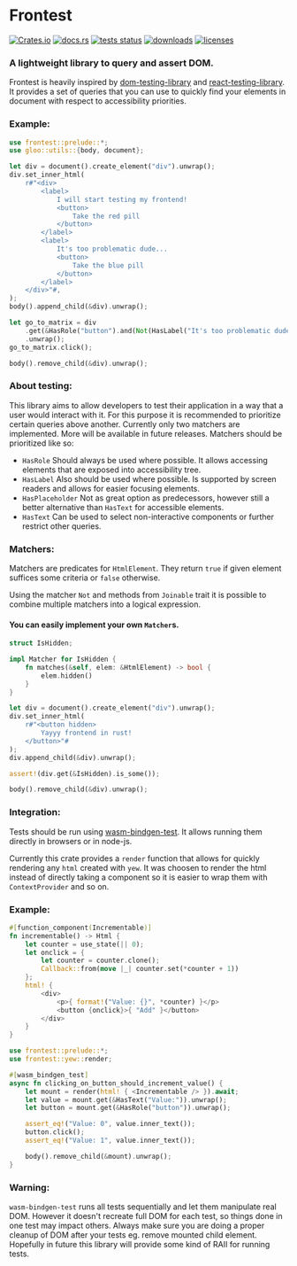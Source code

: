 # Frontest

<p>
  <a href="https://crates.io/crates/frontest"><img alt="Crates.io" src="https://img.shields.io/crates/v/frontest" /></a>
  <a href="https://docs.rs/frontest/latest/frontest/"><img alt="docs.rs" src="https://img.shields.io/docsrs/frontest/latest" /></a>
  <a href="https://github.com/Zwo1in/frontest-rs"><img alt="tests status" src="https://img.shields.io/github/workflow/status/Zwo1in/frontest-rs/tests" /></a>
  <a href="https://crates.io/crates/frontest"><img alt="downloads" src="https://img.shields.io/crates/d/frontest" /></a>
  <a href="https://crates.io/crates/frontest"><img alt="licenses" src="https://img.shields.io/crates/l/frontest" /><a>
</p>

### A lightweight library to query and assert DOM.

Frontest is heavily inspired by [dom-testing-library](https://testing-library.com/docs/dom-testing-library/intro`dom-testing-library) and [react-testing-library](https://testing-library.com/docs/react-testing-library/intro).
It provides a set of queries that you can use to quickly find your elements in document
with respect to accessibility priorities.

### Example:

```rust
use frontest::prelude::*;
use gloo::utils::{body, document};

let div = document().create_element("div").unwrap();
div.set_inner_html(
    r#"<div>
        <label>
            I will start testing my frontend!
            <button>
                Take the red pill
            </button>
        </label>
        <label>
            It's too problematic dude...
            <button>
                Take the blue pill
            </button>
        </label>
    </div>"#,
);
body().append_child(&div).unwrap();

let go_to_matrix = div
    .get(&HasRole("button").and(Not(HasLabel("It's too problematic dude..."))))
    .unwrap();
go_to_matrix.click();

body().remove_child(&div).unwrap();
```

### About testing:

 This library aims to allow developers to test their application in a way that a user would interact with it.
 For this purpose it is recommended to prioritize certain queries above another.
 Currently only two matchers are implemented. More will be available in future releases.
 Matchers should be prioritized like so:
 - `HasRole` Should always be used where possible. It allows accessing elements that are exposed into accessibility tree.
 - `HasLabel` Also should be used where possible. Is supported by screen readers and allows for easier focusing elements.
 - `HasPlaceholder` Not as great option as predecessors, however still a better alternative than `HasText` for accessible elements.
 - `HasText` Can be used to select non-interactive components or further restrict other queries.

### Matchers:

Matchers are predicates for `HtmlElement`. They return `true` if given element suffices some criteria
 or `false` otherwise.

Using the matcher `Not` and methods from `Joinable` trait it is possible to combine multiple matchers into
 a logical expression.

#### You can easily implement your own `Matcher`s.

```rust
struct IsHidden;

impl Matcher for IsHidden {
    fn matches(&self, elem: &HtmlElement) -> bool {
        elem.hidden()
    }
}

let div = document().create_element("div").unwrap();
div.set_inner_html(
    r#"<button hidden>
        Yayyy frontend in rust!
    </button>"#
);
div.append_child(&div).unwrap();

assert!(div.get(&IsHidden).is_some());

body().remove_child(&div).unwrap();
```

### Integration:
Tests should be run using [wasm-bindgen-test](https://rustwasm.github.io/wasm-bindgen/wasm-bindgen-test/usage.html`wasm-bindgen-test). It allows running them directly in browsers or in node-js.


Currently this crate provides a `render` function that allows for quickly rendering any `html` created with `yew`.
It was choosen to render the html instead of directly taking a component so it is easier to wrap them with `ContextProvider` and so on.

### Example:
```rust
#[function_component(Incrementable)]
fn incrementable() -> Html {
    let counter = use_state(|| 0);
    let onclick = {
        let counter = counter.clone();
        Callback::from(move |_| counter.set(*counter + 1))
    };
    html! {
        <div>
            <p>{ format!("Value: {}", *counter) }</p>
            <button {onclick}>{ "Add" }</button>
        </div>
    }
}

use frontest::prelude::*;
use frontest::yew::render;

#[wasm_bindgen_test]
async fn clicking_on_button_should_increment_value() {
    let mount = render(html! { <Incrementable /> }).await;
    let value = mount.get(&HasText("Value:")).unwrap();
    let button = mount.get(&HasRole("button")).unwrap();

    assert_eq!("Value: 0", value.inner_text());
    button.click();
    assert_eq!("Value: 1", value.inner_text());

    body().remove_child(&mount).unwrap();
}
```

### Warning:

`wasm-bindgen-test` runs all tests sequentially and let them manipulate real DOM.
However it doesn't recreate full DOM for each test, so things done in one test may impact others.
Always make sure you are doing a proper cleanup of DOM after your tests eg. remove mounted child element.
Hopefully in future this library will provide some kind of RAII for running tests.
